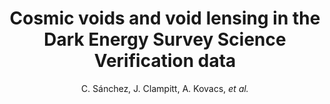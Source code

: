 ---
number: "20"
title: "Cosmic voids and void lensing in the Dark Energy Survey Science Verification data"
arxiv_link: "https://arxiv.org/abs/1605.03982"
arxiv_id: "1605.03982"
author: "C. S&aacute;nchez, J. Clampitt, A. Kovacs, <em>et al.</em>"
reviewed: True
journal: "MNRAS, 465, 746 (2017)"
doi: "10.1093/mnras/stw2745"
---